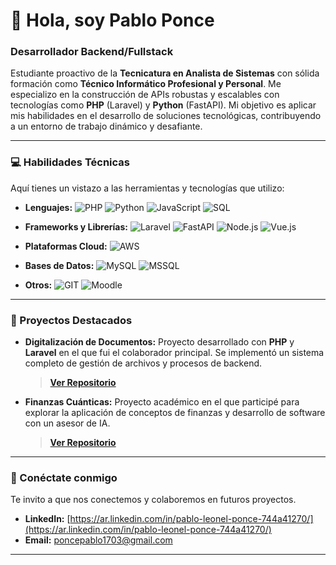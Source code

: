 # 👋 Hola, soy Pablo Ponce
### Desarrollador Backend/Fullstack

Estudiante proactivo de la **Tecnicatura en Analista de Sistemas** con sólida formación como **Técnico Informático Profesional y Personal**. Me especializo en la construcción de APIs robustas y escalables con tecnologías como **PHP** (Laravel) y **Python** (FastAPI). Mi objetivo es aplicar mis habilidades en el desarrollo de soluciones tecnológicas, contribuyendo a un entorno de trabajo dinámico y desafiante.

---

### 💻 Habilidades Técnicas

Aquí tienes un vistazo a las herramientas y tecnologías que utilizo:

* **Lenguajes:**
    ![PHP](https://img.shields.io/badge/php-%23777BB4.svg?style=for-the-badge&logo=php&logoColor=white)
    ![Python](https://img.shields.io/badge/python-3670A0?style=for-the-badge&logo=python&logoColor=ffdd54)
    ![JavaScript](https://img.shields.io/badge/javascript-%23323330.svg?style=for-the-badge&logo=javascript&logoColor=%23F7DF1E)
    ![SQL](https://img.shields.io/badge/sql-%23000000.svg?style=for-the-badge&logo=mysql&logoColor=white)

* **Frameworks y Librerías:**
    ![Laravel](https://img.shields.io/badge/laravel-%23FF2D20.svg?style=for-the-badge&logo=laravel&logoColor=white)
    ![FastAPI](https://img.shields.io/badge/fastapi-%23005A9C.svg?style=for-the-badge&logo=fastapi&logoColor=white)
    ![Node.js](https://img.shields.io/badge/Node.js-339933?style=for-the-badge&logo=nodedotjs&logoColor=white)
    ![Vue.js](https://img.shields.io/badge/vuejs-%2335495e.svg?style=for-the-badge&logo=vuedotjs&logoColor=%234FC08D)

* **Plataformas Cloud:**
    ![AWS](https://img.shields.io/badge/AWS-%23FF9900.svg?style=for-the-badge&logo=amazon-aws&logoColor=white)

* **Bases de Datos:**
    ![MySQL](https://img.shields.io/badge/mysql-%2300f.svg?style=for-the-badge&logo=mysql&logoColor=white)
    ![MSSQL](https://img.shields.io/badge/MSSQL-%23005a9c.svg?style=for-the-badge&logo=microsoftsqlserver&logoColor=white)

* **Otros:**
    ![GIT](https://img.shields.io/badge/git-%23F05033.svg?style=for-the-badge&logo=git&logoColor=white)
    ![Moodle](https://img.shields.io/badge/Moodle-%23F7931E.svg?style=for-the-badge&logo=moodle&logoColor=white)

---

### 🚀 Proyectos Destacados

* **Digitalización de Documentos:**
    Proyecto desarrollado con **PHP** y **Laravel** en el que fui el colaborador principal. Se implementó un sistema completo de gestión de archivos y procesos de backend.
    > **[Ver Repositorio](https://github.com/Pabl0P11/Digitalizacion-de-documentos)**

* **Finanzas Cuánticas:**
    Proyecto académico en el que participé para explorar la aplicación de conceptos de finanzas y desarrollo de software con un asesor de IA.
    > **[Ver Repositorio](https://github.com/Pabl0P11/finanzascuanticas)**

---

### 🤝 Conéctate conmigo

Te invito a que nos conectemos y colaboremos en futuros proyectos.

* **LinkedIn:** [https://ar.linkedin.com/in/pablo-leonel-ponce-744a41270/](https://ar.linkedin.com/in/pablo-leonel-ponce-744a41270/)
* **Email:** [poncepablo1703@gmail.com](mailto:poncepablo1703@gmail.com)

---
